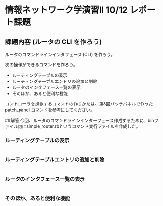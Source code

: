 # 情報ネットワーク学演習Ⅱ 10/12 レポート課題

## 課題内容 (ルータの CLI を作ろう)

ルータのコマンドラインインタフェース (CLI) を作ろう。

次の操作ができるコマンドを作ろう。

* ルーティングテーブルの表示
* ルーティングテーブルエントリの追加と削除
* ルータのインタフェース一覧の表示
* そのほか、あると便利な機能

コントローラを操作するコマンドの作りかたは、第3回パッチパネルで作った patch_panel コマンドを参考にしてください。

##解答
今回、ルータのコマンドラインインターフェース作成するために、binファイル内にsimple_router.rbというコマンド実行ファイルを作成した。

### ルーティングテーブルの表示
```
```

### ルーティングテーブルエントリの追加と削除
```
```

### ルータのインタフェース一覧の表示
```
```

### そのほか、あると便利な機能
```
```
